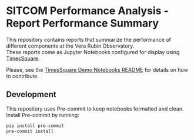 # SITCOM Performance Analysis - Report Performance Summary

This repository contains reports that summarize the performance of different components at the Vera Rubin Observatory.  
These reports come as Jupyter Notebooks configured for display using [TimesSquare](https://usdf-rsp-dev.slac.stanford.edu/times-square).  
  
Please, see the [TimesSquare Demo Notebooks README](https://github.com/lsst-sqre/times-square-usdf/blob/main/README.md) for details on how to contribute.

## Development

This repository uses Pre-commit to keep notebooks formatted and clean.  
Install Pre-commit by running:

```bash
pip install pre-commit
pre-commit install
```
